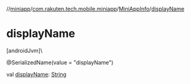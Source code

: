//[miniapp](../../../index.md)/[com.rakuten.tech.mobile.miniapp](../index.md)/[MiniAppInfo](index.md)/[displayName](display-name.md)

# displayName

[androidJvm]\

@SerializedName(value = "displayName")

val [displayName](display-name.md): [String](https://kotlinlang.org/api/latest/jvm/stdlib/kotlin/-string/index.html)
